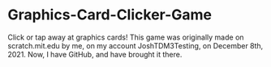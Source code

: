 # Graphics-Card-Clicker-Game
Click or tap away at graphics cards!
This game was originally made on scratch.mit.edu by me, on my account JoshTDM3Testing, on December 8th, 2021. Now, I have GitHub, and have brought it there.
